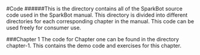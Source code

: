 #Code
######This is the directory contains all of the SparkBot source code used in the SparkBot manual.  This directory is divided into different directories for each corresponding chapter in the manual.  This code can be used freely for consumer use.

###Chapter 1
The code for Chapter one can be found in the directory chapter-1.  This contains the demo code and exercises for this chapter.
